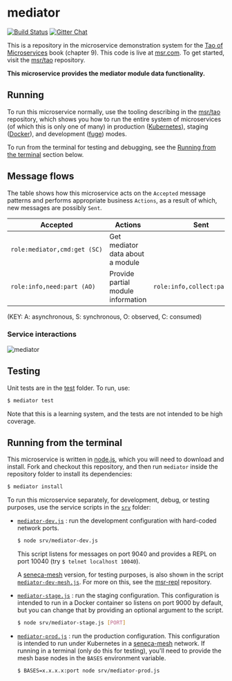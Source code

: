 # mediator

[![Build Status](https://travis-ci.org/msr/mediator.svg?branch=master)](https://travis-ci.org/msr/mediator)
[![Gitter Chat](https://badges.gitter.im/Join%20Chat.svg)](https://gitter.im/msr/msr-org)

This is a repository in the microservice demonstration system for
the [Tao of Microservices](//bit.ly/rmtaomicro) book (chapter 9). This
code is live at [msr.com](http://msr.com). To get started,
visit the [msr/tao](//github.com/msr/tao) repository.

__This microservice provides the mediator module data functionality.__


## Running

To run this microservice normally, use the tooling describing in
the [msr/tao](//github.com/msr/tao) repository, which shows you how to run
the entire system of microservices (of which this is only one of many) in
production ([Kubernetes](//kubernetes.io)), staging
([Docker](//docker.com)), and development
([fuge](//github.com/apparatus/fuge)) modes.

To run from the terminal for testing and debugging, see
the [Running from the terminal](#running-from-the-terminal) section
below.



## Message flows

The table shows how this microservice acts on the `Accepted` message
patterns and performs appropriate business `Actions`, as a result of
which, new messages are possibly `Sent`.

|Accepted |Actions |Sent
|--|--|--
|`role:mediator,cmd:get (SC)` |Get mediator data about a module|
|`role:info,need:part (AO)` |Provide partial module information|`role:info,collect:part (AO)`

(KEY: A: asynchronous, S: synchronous, O: observed, C: consumed)

### Service interactions

![mediator](mediator.png?raw=true "mediator")


## Testing

Unit tests are in the [test](test) folder. To run, use:

```sh
$ mediator test
```

Note that this is a learning system, and the tests are not intended to
be high coverage.


## Running from the terminal

This microservice is written in [node.js](//nodejs.org), which you
will need to download and install. Fork and checkout this repository,
and then run `mediator` inside the repository folder to install its dependencies:

```sh
$ mediator install
```

To run this microservice separately, for development, debug, or
testing purposes, use the service scripts in the [`srv`](srv) folder:

* [`mediator-dev.js`](srv/mediator-dev.js) : run the development configuration 
  with hard-coded network ports.

  ```sh
  $ node srv/mediator-dev.js
  ```

  This script listens for messages on port 9040 and provides a REPL on
  port 10040 (try `$ telnet localhost 10040`).

  A [seneca-mesh](//github.com/senecajs/seneca-mesh) version, for
  testing purposes, is also shown in the
  script [`mediator-dev-mesh.js`](srv/mediator-dev-mesh.js). For more on
  this, see the [msr-repl](//github.com/msr/msr-repl)
  repository.

* [`mediator-stage.js`](srv/mediator-stage.js) : run the staging
  configuration. This configuration is intended to run in a Docker
  container so listens on port 9000 by default, but you can change
  that by providing an optional argument to the script.

  ```sh
  $ node srv/mediator-stage.js [PORT]
  ```

* [`mediator-prod.js`](srv/mediator-prod.js) : run the production
  configuration. This configuration is intended to run under
  Kubernetes in a [seneca-mesh](//github.com/senecajs/seneca-mesh)
  network. If running in a terminal (only do this for testing), you'll
  need to provide the mesh base nodes in the `BASES` environment
  variable.

  ```sh
  $ BASES=x.x.x.x:port node srv/mediator-prod.js
  ```

